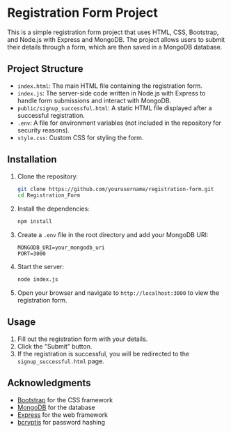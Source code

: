 # Registration Form Project

This is a simple registration form project that uses HTML, CSS, Bootstrap, and Node.js with Express and MongoDB. The project allows users to submit their details through a form, which are then saved in a MongoDB database.

## Project Structure

- `index.html`: The main HTML file containing the registration form.
- `index.js`: The server-side code written in Node.js with Express to handle form submissions and interact with MongoDB.
- `public/signup_successful.html`: A static HTML file displayed after a successful registration.
- `.env`: A file for environment variables (not included in the repository for security reasons).
- `style.css`: Custom CSS for styling the form.

## Installation

1. Clone the repository:

    ```bash
    git clone https://github.com/yourusername/registration-form.git
    cd Registration_Form
    ```

2. Install the dependencies:

    ```bash
    npm install
    ```

3. Create a `.env` file in the root directory and add your MongoDB URI:

    ```env
    MONGODB_URI=your_mongodb_uri
    PORT=3000
    ```

4. Start the server:

    ```bash
    node index.js
    ```

5. Open your browser and navigate to `http://localhost:3000` to view the registration form.

## Usage

1. Fill out the registration form with your details.
2. Click the "Submit" button.
3. If the registration is successful, you will be redirected to the `signup_successful.html` page.

## Acknowledgments

- [Bootstrap](https://getbootstrap.com/) for the CSS framework
- [MongoDB](https://www.mongodb.com/) for the database
- [Express](https://expressjs.com/) for the web framework
- [bcryptjs](https://www.npmjs.com/package/bcryptjs) for password hashing
